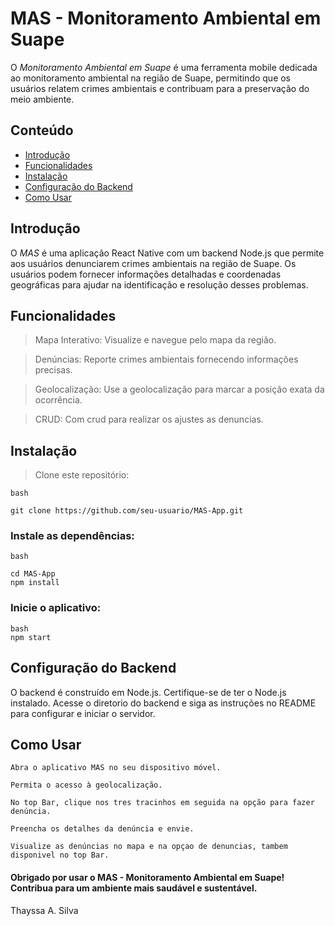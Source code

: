 # MAS - Monitoramento Ambiental em Suape

O *Monitoramento Ambiental em Suape* é uma ferramenta mobile dedicada ao monitoramento ambiental
na região de Suape, permitindo que os usuários relatem crimes ambientais e contribuam para a 
preservação do meio ambiente. 

## Conteúdo

- [Introdução](#introdução)
- [Funcionalidades](#funcionalidades)
- [Instalação](#instalação)
- [Configuração do Backend](#configuraçãodobackend)
- [Como Usar](#comousar)


## Introdução

O *MAS* é uma aplicação React Native com um backend Node.js que permite aos usuários 
denunciarem crimes ambientais na região de Suape. Os usuários podem fornecer 
informações detalhadas e coordenadas geográficas para ajudar na identificação e 
resolução desses problemas.

## Funcionalidades

> Mapa Interativo: Visualize e navegue pelo mapa da região.

> Denúncias: Reporte crimes ambientais fornecendo informações precisas.

> Geolocalização: Use a geolocalização para marcar a posição exata da ocorrência.

> CRUD: Com crud para realizar os ajustes as denuncias. 

## Instalação

> Clone este repositório:

    bash

    git clone https://github.com/seu-usuario/MAS-App.git

### Instale as dependências:

    bash

    cd MAS-App
    npm install

### Inicie o aplicativo:

    bash
    npm start

## Configuração do Backend

O backend é construído em Node.js. Certifique-se de ter o Node.js instalado.
Acesse o diretorio do backend e siga as instruções no README para configurar e iniciar o servidor.

## Como Usar

    Abra o aplicativo MAS no seu dispositivo móvel.

    Permita o acesso à geolocalização.

    No top Bar, clique nos tres tracinhos em seguida na opção para fazer denúncia.

    Preencha os detalhes da denúncia e envie.

    Visualize as denúncias no mapa e na opçao de denuncias, tambem disponivel no top Bar.


#### Obrigado por usar o MAS - Monitoramento Ambiental em Suape! Contribua para um ambiente mais saudável e sustentável.

Thayssa A. Silva
